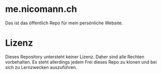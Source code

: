 # me.nicomann.ch
Das ist das öffentlich Repo für mein persönliche Website.

# Lizenz
Dieses Repository untersteht keiner Lizenz. Daher sind alle Rechten vorbehalten.
Es steht allerdings jedem Frei dieses Repo zu klonen und bei sich zu Lernzwecken auszuführen.
